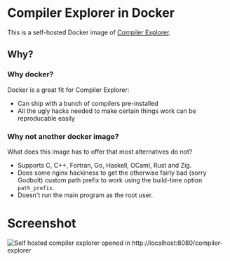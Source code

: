 # Compiler Explorer in Docker

This is a self-hosted Docker image of [Compiler Explorer](https://github.com/mattgodbolt/compiler-explorer/).

## Why?

### Why docker?

Docker is a great fit for Compiler Explorer:

 - Can ship with a bunch of compilers pre-installed
 - All the ugly hacks needed to make certain things work can be reproducable
   easily

### Why not another docker image?

What does this image has to offer that most alternatives do not?

 - Supports C, C++, Fortran, Go, Haskell, OCaml, Rust and Zig.
 - Does some nginx hackiness to get the otherwise fairly bad (sorry Godbolt)
   custom path prefix to work using the build-time option `path_prefix`.
 - Doesn't run the main program as the root user.

# Screenshot

![Self hosted compiler explorer opened in http://localhost:8080/compiler-explorer](https://i.imgur.com/aDLrvjL.png)
